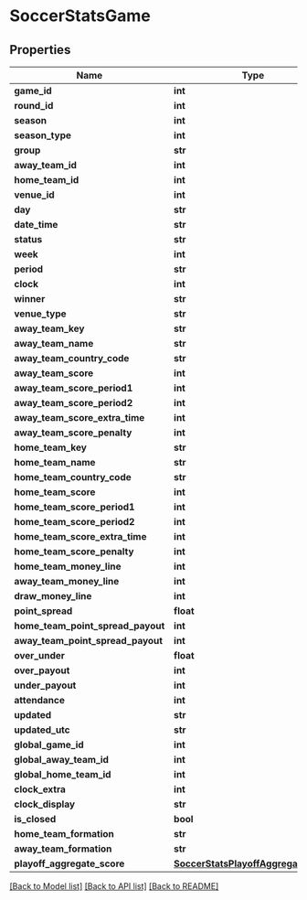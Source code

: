 # SoccerStatsGame

## Properties
Name | Type | Description | Notes
------------ | ------------- | ------------- | -------------
**game_id** | **int** |  | [optional] 
**round_id** | **int** |  | [optional] 
**season** | **int** |  | [optional] 
**season_type** | **int** |  | [optional] 
**group** | **str** |  | [optional] 
**away_team_id** | **int** |  | [optional] 
**home_team_id** | **int** |  | [optional] 
**venue_id** | **int** |  | [optional] 
**day** | **str** |  | [optional] 
**date_time** | **str** |  | [optional] 
**status** | **str** |  | [optional] 
**week** | **int** |  | [optional] 
**period** | **str** |  | [optional] 
**clock** | **int** |  | [optional] 
**winner** | **str** |  | [optional] 
**venue_type** | **str** |  | [optional] 
**away_team_key** | **str** |  | [optional] 
**away_team_name** | **str** |  | [optional] 
**away_team_country_code** | **str** |  | [optional] 
**away_team_score** | **int** |  | [optional] 
**away_team_score_period1** | **int** |  | [optional] 
**away_team_score_period2** | **int** |  | [optional] 
**away_team_score_extra_time** | **int** |  | [optional] 
**away_team_score_penalty** | **int** |  | [optional] 
**home_team_key** | **str** |  | [optional] 
**home_team_name** | **str** |  | [optional] 
**home_team_country_code** | **str** |  | [optional] 
**home_team_score** | **int** |  | [optional] 
**home_team_score_period1** | **int** |  | [optional] 
**home_team_score_period2** | **int** |  | [optional] 
**home_team_score_extra_time** | **int** |  | [optional] 
**home_team_score_penalty** | **int** |  | [optional] 
**home_team_money_line** | **int** |  | [optional] 
**away_team_money_line** | **int** |  | [optional] 
**draw_money_line** | **int** |  | [optional] 
**point_spread** | **float** |  | [optional] 
**home_team_point_spread_payout** | **int** |  | [optional] 
**away_team_point_spread_payout** | **int** |  | [optional] 
**over_under** | **float** |  | [optional] 
**over_payout** | **int** |  | [optional] 
**under_payout** | **int** |  | [optional] 
**attendance** | **int** |  | [optional] 
**updated** | **str** |  | [optional] 
**updated_utc** | **str** |  | [optional] 
**global_game_id** | **int** |  | [optional] 
**global_away_team_id** | **int** |  | [optional] 
**global_home_team_id** | **int** |  | [optional] 
**clock_extra** | **int** |  | [optional] 
**clock_display** | **str** |  | [optional] 
**is_closed** | **bool** |  | [optional] 
**home_team_formation** | **str** |  | [optional] 
**away_team_formation** | **str** |  | [optional] 
**playoff_aggregate_score** | [**SoccerStatsPlayoffAggregateScore**](SoccerStatsPlayoffAggregateScore.md) |  | [optional] 

[[Back to Model list]](../README.md#documentation-for-models) [[Back to API list]](../README.md#documentation-for-api-endpoints) [[Back to README]](../README.md)

